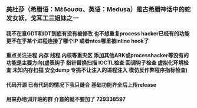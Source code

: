 ### 美杜莎（希腊语：Μέδουσα、英语：Medusa）是古希腊神话中的蛇发女妖，戈耳工三姐妹之一

#### 我不在意GDT和IDT到底有没有被修改 也不想重复process hacker已经有的功能 更不在乎某个进程连接了哪个IP 或者ntos哪里被inline hook了

#### 重点关注进程 内存 线程 内核等重灾区 添加其他ARK或processhacker等没有的功能是主要方向(虚表钩子 指针替换扫描 IOCTL检查 回调钩子检查 虚拟化环境检查 未知内存扫描 安全dump 专挑不让注入的进程注入 模仿反作弊程序指标检查)

#### 代码开源 已有代码的情况下我只缝合 基础功能齐全后上传release

#### 用来办培训开班的群 介意的就不要加了 729338597